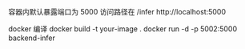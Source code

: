 容器内默认暴露端口为 5000
访问路径在 /infer   http://localhost:5000

docker 编译
docker build -t your-image .
docker run -d -p 5002:5000 backend-infer